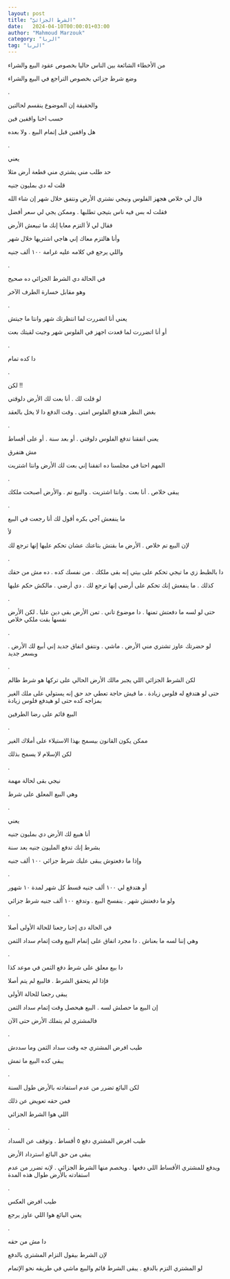 ```yaml
---
layout: post
title: "الشرط الجزائيّ"
date:   2024-04-10T00:00:01+03:00
author: "Mahmoud Marzouk"
category: "الربا"
tag: "الربا"
---
```



من الأخطاء الشائعة بين الناس حاليا بخصوص عقود البيع
والشراء

وضع شرط جزائي بخصوص التراجع في البيع والشراء

.

والحقيقة إن الموضوع ينقسم لحالتين

حسب احنا واقفين فين

هل واقفين قبل إتمام البيع . ولا بعده

.

يعني

حد طلب مني يشتري مني قطعة أرض مثلا

قلت له دي بمليون جنيه

قال لي خلاص هجهز الفلوس ونيجي نشتري الأرض ونتفق خلال شهر
إن شاء الله

فقلت له بس فيه ناس بتيجي تطلبها . وممكن يجي لي سعر
أفضل

فقال لي لأ التزم معايا إنك ما تبيعش الأرض

وأنا هالتزم معاك إني هاجي اشتريها خلال شهر

واللي يرجع في كلامه عليه غرامة ١٠٠ ألف جنيه

.

في الحالة دي الشرط الجزائي ده صحيح

وهو مقابل خسارة الطرف الآخر

.

يعني أنا اتضررت لما انتظرتك شهر وانتا ما جيتش

أو أنا اتضررت لما قعدت اجهز في الفلوس شهر وجيت لقيتك
بعت

.

دا كده تمام

.

لكن !!

لو قلت لك . أنا بعت لك الأرض دلوقتي

بغض النظر هتدفع الفلوس امتى . وقت الدفع دا لا يخل
بالعقد

.

يعني اتفقنا تدفع الفلوس دلوقتي . أو بعد سنة . أو على
أقساط

مش هتفرق

المهم احنا في مجلسنا ده اتفقنا إني بعت لك الأرض وانتا
اشتريت

.

يبقى خلاص . أنا بعت . وانتا اشتريت . والبيع تم . والأرض
أصبحت ملكك

.

ما ينفعش آجي بكره أقول لك أنا رجعت في البيع

لأ

لإن البيع تم خلاص . الأرض ما بقتش بتاعتك عشان تحكم عليها
إنها ترجع لك

.

دا بالظبط زي ما تيجي تحكم على بيتي إنه بقى ملكك . من
نفسك كده . ده مش من حقك

كذلك . ما ينفعش إنك تحكم على أرضي إنها ترجع لك . دي أرضي
. مالكش حكم عليها

.

حتى لو لسه ما دفعتش تمنها . دا موضوع تاني . تمن الأرض
بقى دين عليا . لكن الأرض نفسها بقت ملكي خلاص

.

لو حضرتك عاوز تشتري مني الأرض . ماشي . ونتفق اتفاق جديد
إني أبيع لك الأرض . وبسعر جديد

.

لكن الشرط الجزائي اللي يجبر مالك الأرض الحالي على تركها
هو شرط ظالم

حتى لو هتدفع له فلوس زيادة . ما فيش حاجة تعطي حد حق إنه
يستولي على ملك الغير بمزاجه كده حتى لو هيدفع فلوس زيادة

البيع قائم على رضا الطرفين

.

ممكن يكون القانون بيسمح بهذا الاستيلاء على أملاك
الغير

لكن الإسلام لا يسمح بذلك

.

نيجي بقى لحالة مهمة

وهي البيع المعلق على شرط

.

يعني

أنا هبيع لك الأرض دي بمليون جنيه

بشرط إنك تدفع المليون جنيه بعد سنة

وإذا ما دفعتوش يبقى عليك شرط جزائي ١٠٠ ألف جنيه

.

أو هتدفع لي ١٠٠ ألف جنيه قسط كل شهر لمدة ١٠ شهور

ولو ما دفعتش شهر . ينفسخ البيع . وتدفع ١٠٠ ألف جنيه شرط
جزائي

.

في الحالة دي إحنا رجعنا للحالة الأولى أصلا

وهي إننا لسه ما بعناش . دا مجرد اتفاق على إتمام البيع
وقت إتمام سداد الثمن

.

دا بيع معلق على شرط دفع الثمن في موعد كذا

فإذا لم يتحقق الشرط . فالبيع لم يتم أصلا

يبقى رجعنا للحالة الأولى

إن البيع ما حصلش لسه . البيع هيحصل وقت إتمام سداد
الثمن

فالمشتري لم يتملك الأرض حتى الآن

.

طيب افرض المشتري جه وقت سداد الثمن وما سددش

يبقى كده البيع ما تمش

.

لكن البائع تضرر من عدم استفادته بالأرض طول السنة

فمن حقه تعويض عن ذلك

اللي هوا الشرط الجزائي

.

طيب افرض المشتري دفع ٥ أقساط . وتوقف عن السداد

يبقى من حق البائع استرداد الأرض

ويدفع للمشتري الأقساط اللي دفعها . ويخصم منها الشرط
الجزائي . لإنه تضرر من عدم استفادته بالأرض طوال هذه المدة

.

طيب افرض العكس

يعني البائع هوا اللي عاوز يرجع

.

دا مش من حقه

لإن الشرط بيقول التزام المشتري بالدفع

لو المشتري التزم بالدفع . يبقى الشرط قائم والبيع ماشي في
طريقه نحو الإتمام
